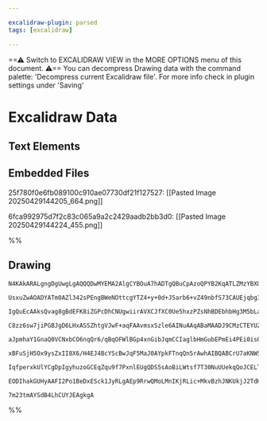 ```yaml
---

excalidraw-plugin: parsed
tags: [excalidraw]

---
```

==⚠  Switch to EXCALIDRAW VIEW in the MORE OPTIONS menu of this document. ⚠== You can decompress Drawing data with the command palette: 'Decompress current Excalidraw file'. For more info check in plugin settings under 'Saving'


# Excalidraw Data

## Text Elements
## Embedded Files
25f780f0e6fb089100c910ae07730df21f127527: [[Pasted Image 20250429144205_664.png]]

6fca992975d7f2c83c065a9a2c2429aadb2bb3d0: [[Pasted Image 20250429144224_455.png]]

%%
## Drawing
```compressed-json
N4KAkARALgngDgUwgLgAQQQDwMYEMA2AlgCYBOuA7hADTgQBuCpAzoQPYB2KqATLZMzYBXUtiRoIACyhQ4zZAHoFAc0JRJQgEYA6bGwC2CgF7N6hbEcK4OCtptbErHALRY8RMpWdx8Q1TdIEfARcZgRmBShcZQUebQBGAAYEmjoghH0EDihmbgBtcDBQMBKIEm4IZwARDgAWQgBrACsAOQBNUgBVTAB5AHYqgDVlADEARXwAcVSSyFhECsJ9aKR+

UsxuZwAOADYATm0AZl342sPEngBWeNOttcgYTZ4+y+0d+J5arb6+vZ49nbfS73CAUEjqbg3RJbbR7D57Po8aGXY47EGSBCEZTSbjXPiFSDWZTBbiJEHMKCkNgNBAAYTY+DYpAqlOszDguEC2RmpU0uGwDWUVKEHGI9MZzIkrI47M5WSgPMgADNCPh8ABlWAkiSCDyKiAUqk0gDq4Mk3HxswNlOpCE1MG16F15RBwuxHHCuTQ8RBbA52DUj29iTJB

IgQuEcAAksQvag8gBdEFK8iZGPcDhCNUgwiirAVXCJfXC0Ue5hxzPZsNhBDEbhbHg3M5bLa1EGMFjsLhoYFhjusTgtThiSGJQ57ce1f6W0qEZhVdJQWvcJUEMIgzTCUUAUWCmWyFaz+BBQjgxFwS7r3r6tUue0ujZ4PEOvxBRA4DQzR7fbAFy7Qq74Ou1ZRFAQhxhAiCirmyj6iqwTphIVxKn0WyJEqiQIDsSqaNCcIhtg+G4AgiQ/OcxBKo2Sof

C8zz6sw7jiPGBJgD6LHxASSZhtgVJwF+aqFAAvmsxSzle6AINuAAqABaMAADJ9CMzCTEYUZjFGcBKhwACCpDOPJ+rzExZTLMoqxhhsaDbA22gvH8iSXD8PDvOOIJBrwOyHHZhxnD8CIooc8R3GGYLEBC3pJAcvx9IcgJ9Bc97xHs6KYtiCpoF8ySOcFWyXIkOyApcDYgkSjqhlahq2uKTIsuQMoclyCobvygolmKDK1VK9Wyk1cGqhqWomc6dbkj

aJpmhaY1GnaQ0VCNxbCO6nqQr6/qBqOFWlBGp4xnGibJqmCCIaglbHmGubEPmEi4PEi0isQZaHlWlUIP+qDxJcd5/FspxbZA/ZdpCKLtkwA4cEOHAjmgSIBZ8iS1G2F3zou72AcBVqbg9u4ZPKz3nVap7npekI3neD6fS8Oz/RA76fmgZ0/n+4nowgY0XuBFRQY4HCwcmqrHeJEDYXgex/AFxB9JR2BbIc2AFZcuB7LgPDYJ8/y4LgxCaDwmiaIc

xBFuSjH5Ox9ysZxII8X6/H4EJ4BcYScBwJqF5MaJ0AYpkFTnqQn5rAwhAIBQABCrU7aKNWSugADESrxwnPIQNgIhNVGS76JqM1RxUMfxAg+f50nKekGnGdhwKEcdRKdVso18rF6n8rpxkIwDfajoGgyLqFMnTfZC3mfjQgprheaMMByXZcZFntod8N3ejb3U/NxnABKS2SE9q3L/3UCDz062wJtk974PIycFAIy4Poqoeb2pQrwPGcX9k6qEEYTF

IqfperxkUlYCgDpIgyhuzoGCEqZqu9f7PxnlEUgQDS5sAoBiLWtsf7T30NuUUekqQoJCELTkeDG4wP3hnXByCpLwBMu1JODEqRqgABrcDFgcXyLl4hBVig+BEAd6EMnwG0XEexajaFvMFb67wvKHAfpAIwbADDcFEgDAgQgmLJB2MVVChwhIYL/voDeD1t4SFoQHIUJB36fwtFtcMpALFLj4j2MxdjiAAFk2BXWwbgTQwQWZrjZr3cx1cuqoGURA

EODIhakGUHyAAFI2Po1BeDxESck1JyRLgAEp9RrwQMoLMnIKjRLic+MkvBzhJNKUkjJ2TdHQKarPGkh8oBdnxgHFMN8EC5LzHY3mSiwxZG8b47glI1FWyII41AoyAlWg4J0kZpAxlhmEFAd8TFpl1NKHYJoCBsA5HVHMuA7jPFzJ8WjfxAd+QtMYFJBR+B+lWmMvNdIeygZW3AlAAwVCFgM2/GGRkzMVwXLDCmAw6oXktM4ECoCMzSj4FCEA15Ny

7m23tmAYSdB4LhCUYJEAgkgA
```
%%